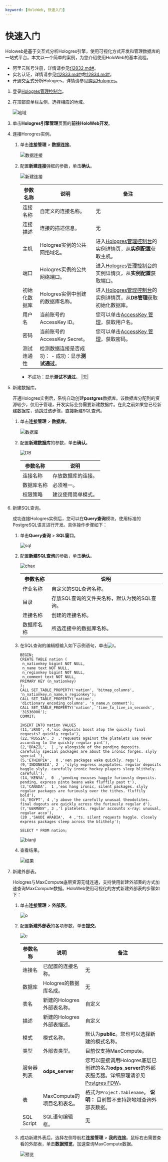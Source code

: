 ```yaml
---
keyword: [HoloWeb, 快速入门]
---
```


# 快速入门

Holoweb是基于交互式分析Hologres引擎，使用可视化方式开发和管理数据库的一站式平台。本文以一个简单的案例，为您介绍使用HoloWeb的基本流程。

-   阿里云账号注册，详情请参见[t12832.md\#]()。
-   实名认证，详情请参见[t12833.md\#]()或[t12834.md\#]()。
-   开通交互式分析Hologres，详情请参见[购买Hologres](/cn.zh-CN/准备工作/购买Hologres.md)。

1.  登录[Hologres管理控制台](https://hologram.console.aliyun.com/#/instance)。

2.  在顶部菜单栏左侧，选择相应的地域。

    ![地域](https://static-aliyun-doc.oss-cn-hangzhou.aliyuncs.com/assets/img/zh-CN/3542488951/p141749.png)

3.  单击**Hologres引擎管理**页面的**前往HoloWeb开发**。

4.  连接Horogres实例。

    1.  单击**连接管理** \> **数据连接**。

        ![数据连接](https://static-aliyun-doc.oss-cn-hangzhou.aliyuncs.com/assets/img/zh-CN/3822488951/p116500.png)

    2.  配置**新建连接**弹框的参数，单击**确认**。

        ![新建连接](https://static-aliyun-doc.oss-cn-hangzhou.aliyuncs.com/assets/img/zh-CN/5560409951/p116502.png)

        |参数名称|说明|备注|
        |----|--|--|
        |连接名称|自定义的连接名称。|无|
        |连接描述|连接的描述信息。|无|
        |主机|Hologres实例的公共网络域名。|进入[Hologres管理控制台](https://hologram.console.aliyun.com/#/instance)的实例详情页，从**实例配置**获取主机。|
        |端口|Hologres实例的公共网络端口。|进入[Hologres管理控制台](https://hologram.console.aliyun.com/#/instance)的实例详情页，从**实例配置**获取端口。|
        |初始化数据库|Hologres实例中创建的数据库名称。|进入[Hologres管理控制台](https://hologram.console.aliyun.com/#/instance)的实例详情页，从**DB管理**获取初始化数据库。|
        |用户名|当前账号的AccessKey ID。|您可以单击[AccessKey 管理](https://usercenter.console.aliyun.com/?spm=5176.2020520153.nav-right.dak.3bcf415dCWGUBj#/manage/ak)，获取用户名。|
        |密码|当前账号的AccessKey Secret。|您可以单击[AccessKey 管理](https://usercenter.console.aliyun.com/?spm=5176.2020520153.nav-right.dak.3bcf415dCWGUBj#/manage/ak)，获取密码。|
        |测试连通性|检测数据连接是否成功：         -   成功：显示**测试通过**。
        -   不成功：显示**测试不通过**。
|无|

5.  新建数据库。

    开通Hologres实例后，系统自动创建**postgres**数据库。该数据库分配到的资源较少，仅用于管理，开发实际业务需要新建数据库。在此之前如果您已经新建数据库，请跳过该步骤，直接新建SQL查询。

    1.  单击**连接管理** \> **数据库**。

        ![数据库](https://static-aliyun-doc.oss-cn-hangzhou.aliyuncs.com/assets/img/zh-CN/3822488951/p118032.png)

    2.  配置**新建数据库**的参数，单击**确认**。

        ![DB](https://static-aliyun-doc.oss-cn-hangzhou.aliyuncs.com/assets/img/zh-CN/3542488951/p118018.png)

        |参数名称|说明|
        |----|--|
        |连接名称|存放数据库的连接。|
        |数据库名称|必须唯一。|
        |权限策略|建议使用简单模式。|

6.  新建SQL查询。

    成功连接Hologres实例后，您可以在**Query查询**模块，使用标准的PostgreSQL语言进行开发。具体操作步骤如下：

    1.  单击**Query查询** \> **SQL窗口**。

        ![sql](https://static-aliyun-doc.oss-cn-hangzhou.aliyuncs.com/assets/img/zh-CN/3822488951/p118146.png)

    2.  配置**新建SQL查询**的参数，单击**确认**。

        ![chax](https://static-aliyun-doc.oss-cn-hangzhou.aliyuncs.com/assets/img/zh-CN/3822488951/p118147.png)

        |参数名称|说明|
        |----|--|
        |作业名称|自定义的SQL查询名称。|
        |目录|存放SQL查询的文件夹名称，默认为我的SQL查询。|
        |连接名称|创建的连接名称。|
        |数据库名称|所选连接中的数据库名称。|

    3.  在SQL查询的编辑框输入如下示例语句，单击![r](https://static-aliyun-doc.oss-cn-hangzhou.aliyuncs.com/assets/img/zh-CN/3822488951/p118141.png)。

        ```
        BEGIN;
        CREATE TABLE nation (
         n_nationkey bigint NOT NULL,
         n_name text NOT NULL,
         n_regionkey bigint NOT NULL,
         n_comment text NOT NULL,
        PRIMARY KEY (n_nationkey)
        );
        CALL SET_TABLE_PROPERTY('nation', 'bitmap_columns', 'n_nationkey,n_name,n_regionkey');
        CALL SET_TABLE_PROPERTY('nation', 'dictionary_encoding_columns', 'n_name,n_comment');
        CALL SET_TABLE_PROPERTY('nation', 'time_to_live_in_seconds', '31536000');
        COMMIT;
        
        INSERT INTO nation VALUES
        (11,'zRAQ', 4,'nic deposits boost atop the quickly final requests? quickly regula'),
        (22,'RUSSIA', 3  ,'requests against the platelets use never according to the quickly regular pint'),
        (2,'BRAZIL',  1 ,'y alongside of the pending deposits. carefully special packages are about the ironic forges. slyly special '),
        (5,'ETHIOPIA',  0 ,'ven packages wake quickly. regu'),
        (9,'INDONESIA', 2  ,'slyly express asymptotes. regular deposits haggle slyly. carefully ironic hockey players sleep blithely. carefull'),
        (14,'KENYA',  0  ,'pending excuses haggle furiously deposits. pending, express pinto beans wake fluffily past t'),
        (3,'CANADA',  1 ,'eas hang ironic, silent packages. slyly regular packages are furiously over the tithes. fluffily bold'),
        (4,'EGYPT', 4 ,'y above the carefully unusual theodolites. final dugouts are quickly across the furiously regular d'),
        (7,'GERMANY', 3 ,'l platelets. regular accounts x-ray: unusual, regular acco'),
        (20 ,'SAUDI ARABIA',  4 ,'ts. silent requests haggle. closely express packages sleep across the blithely');
        
        SELECT * FROM nation;
        ```

        ![bianji](https://static-aliyun-doc.oss-cn-hangzhou.aliyuncs.com/assets/img/zh-CN/3822488951/p118117.png)

    4.  查看结果。

        ![结果](https://static-aliyun-doc.oss-cn-hangzhou.aliyuncs.com/assets/img/zh-CN/4822488951/p118138.png)

7.  新建外部表。

    Hologres与MaxCompute底层资源无缝连通，支持使用新建外部表的方式加速查询MaxCompute数据。HoloWeb使用可视化的方式新建外部表的步骤如下：

    1.  单击**连接管理** \> **外部表**。

        ![o](https://static-aliyun-doc.oss-cn-hangzhou.aliyuncs.com/assets/img/zh-CN/4822488951/p118150.png)

    2.  配置**新建外部表**的各项参数，单击**提交**。

        ![c](https://static-aliyun-doc.oss-cn-hangzhou.aliyuncs.com/assets/img/zh-CN/4822488951/p118151.png)

        |参数名称|说明|备注|
        |----|--|--|
        |连接名|已配置的连接名称。|无|
        |数据库|Hologres的数据库名成。|无|
        |表名|新建的Hologres外部表名称。|自定义|
        |描述|新建的Hologres外部表描述。|自定义|
        |模式|模式名称。|默认为**public**。您也可以选择新建的模式名称。|
        |类型|外部表类型。|目前仅支持MaxCompute。|
        |服务器列表|**odps\_server**|您可以直接调用Hologres底层已创建的名为**odps\_server**的外部表服务器。详细原理请参见[Postgres FDW](https://www.postgresql.org/docs/11/postgres-fdw.html?spm=a2c4g.11186623.2.11.7e476020Gyif3k)。|
        |表|MaxCompute的项目名和表名。|格式为`Project.Tablename`。 **说明：** 目前暂不支持跨地域查询外部表数据。 |
        |SQL Script|SQL语句编辑框。|无|

    3.  成功新建外表后，选择左侧导航栏**连接管理** \> **我的连接**。鼠标右击需要查看的外部表，单击**数据预览**，加速查询MaxCompute数据。

        ![预览](https://static-aliyun-doc.oss-cn-hangzhou.aliyuncs.com/assets/img/zh-CN/6560409951/p118166.png)


